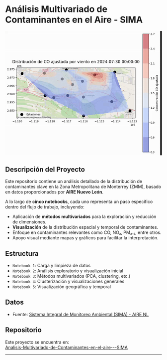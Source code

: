 # Análisis Multivariado de Contaminantes en el Aire - SIMA

![Vista previa del análisis](https://github.com/alcazar-dev/Analisis-Multivariado-de-Contaminantes-en-el-aire---SIMA/blob/main/DistribucionCO_ZMM.gif)

## Descripción del Proyecto

Este repositorio contiene un análisis detallado de la distribución de contaminantes clave en la Zona Metropolitana de Monterrey (ZMM), basado en datos proporcionados por **AIRE Nuevo León**.

A lo largo de **cinco notebooks**, cada uno representa un paso específico dentro del flujo de trabajo, incluyendo:

- Aplicación de **métodos multivariados** para la exploración y reducción de dimensiones.
- **Visualización** de la distribución espacial y temporal de contaminantes.
- Enfoque en contaminantes relevantes como CO, NO₂, PM₂.₅, entre otros.
- Apoyo visual mediante mapas y gráficos para facilitar la interpretación.

## Estructura

- `Notebook 1`: Carga y limpieza de datos
- `Notebook 2`: Análisis exploratorio y visualización inicial
- `Notebook 3`: Métodos multivariados (PCA, clustering, etc.)
- `Notebook 4`: Clusterización y visualizaciones generales
- `Notebook 5`: Visualización geográfica y temporal
## Datos

- Fuente: [Sistema Integral de Monitoreo Ambiental (SIMA) - AIRE NL](https://www.nl.gob.mx/servicios/aire)

## Repositorio

Este proyecto se encuentra en:  
[Analisis-Multivariado-de-Contaminantes-en-el-aire---SIMA](https://github.com/alcazar-dev/Analisis-Multivariado-de-Contaminantes-en-el-aire---SIMA)

---

